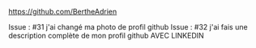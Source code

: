 https://github.com/BertheAdrien

Issue : #31 j'ai changé ma photo de profil github 
Issue : #32 j'ai fais une description complète de mon profil github AVEC LINKEDIN